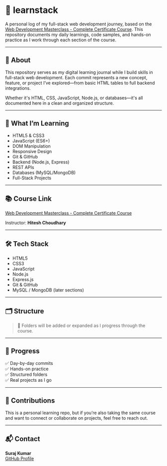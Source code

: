 # 📘 learnstack

A personal log of my full-stack web development journey, based on the [Web Development Masterclass - Complete Certificate Course](https://www.udemy.com/course/web-dev-master/). This repository documents my daily learnings, code samples, and hands-on practice as I work through each section of the course.

---

## 🚀 About

This repository serves as my digital learning journal while I build skills in full-stack web development. Each commit represents a new concept, feature, or project I’ve explored—from basic HTML tables to full backend integrations.

Whether it's HTML, CSS, JavaScript, Node.js, or databases—it's all documented here in a clean and organized structure.

---

## 🧠 What I’m Learning

- HTML5 & CSS3
- JavaScript (ES6+)
- DOM Manipulation
- Responsive Design
- Git & GitHub
- Backend (Node.js, Express)
- REST APIs
- Databases (MySQL/MongoDB)
- Full-Stack Projects

---

## 📚 Course Link

[Web Development Masterclass - Complete Certificate Course](https://www.udemy.com/course/web-dev-master/)

Instructor: **Hitesh Choudhary**

---

## 🛠️ Tech Stack

- HTML5
- CSS3
- JavaScript
- Node.js
- Express.js
- Git & GitHub
- MySQL / MongoDB (later sections)

---

## 🗂️ Structure
> 📌 Folders will be added or expanded as I progress through the course.
---

## 📅 Progress

✅ Day-by-day commits  
✅ Hands-on practice  
✅ Structured folders  
✅ Real projects as I go

---

## 🤝 Contributions

This is a personal learning repo, but if you’re also taking the same course and want to connect or collaborate on projects, feel free to reach out.

---

## 📬 Contact

**Suraj Kumar**  
[GitHub Profile](https://github.com/ImSurajx) 
